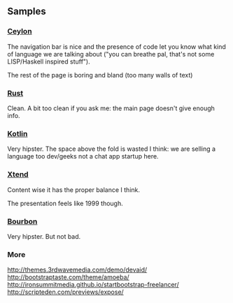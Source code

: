 ## Samples

### [Ceylon](http://ceylon-lang.org/)
 The navigation bar is nice and the presence of code let you 
 know what kind of language we are talking about ("you can breathe pal, 
 that's not some LISP/Haskell inspired stuff"). 

 The rest of the page is boring and bland (too many walls of text)
 
### [Rust](http://www.rust-lang.org/)
 Clean. 
 A bit too clean if you ask me: the main page doesn't give enough info.
 
### [Kotlin](http://kotlinlang.org/)
 Very hipster. 
 The space above the fold is wasted I think: we are selling a language too dev/geeks not a chat app startup here.
 
### [Xtend](http://eclipse.org/xtend/ )
Content wise it has the proper balance I think. 

The presentation feels like 1999 though. 

### [Bourbon](http://bourbon.io/)
Very hipster. 
But not bad. 

### More 
http://themes.3rdwavemedia.com/demo/devaid/
http://bootstraptaste.com/theme/amoeba/
http://ironsummitmedia.github.io/startbootstrap-freelancer/
http://scripteden.com/previews/expose/